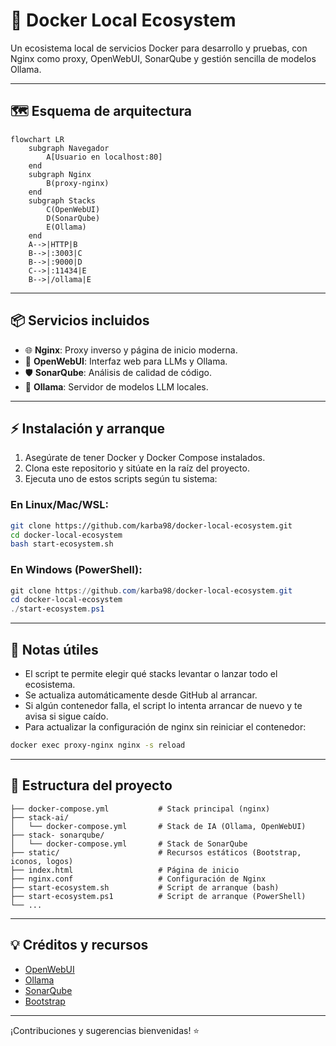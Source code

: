 # 🚀 Docker Local Ecosystem

Un ecosistema local de servicios Docker para desarrollo y pruebas, con Nginx como proxy, OpenWebUI, SonarQube y gestión sencilla de modelos Ollama.

---

## 🗺️ Esquema de arquitectura

```mermaid
flowchart LR
    subgraph Navegador
        A[Usuario en localhost:80]
    end
    subgraph Nginx
        B(proxy-nginx)
    end
    subgraph Stacks
        C(OpenWebUI)
        D(SonarQube)
        E(Ollama)
    end
    A-->|HTTP|B
    B-->|:3003|C
    B-->|:9000|D
    C-->|:11434|E
    B-->|/ollama|E
```

---

## 📦 Servicios incluidos

- 🌐 **Nginx**: Proxy inverso y página de inicio moderna.
- 🤖 **OpenWebUI**: Interfaz web para LLMs y Ollama.
- 🛡️ **SonarQube**: Análisis de calidad de código.
- 🦙 **Ollama**: Servidor de modelos LLM locales.

---

## ⚡ Instalación y arranque

1. Asegúrate de tener Docker y Docker Compose instalados.
2. Clona este repositorio y sitúate en la raíz del proyecto.
3. Ejecuta uno de estos scripts según tu sistema:

### En Linux/Mac/WSL:
```bash
git clone https://github.com/karba98/docker-local-ecosystem.git
cd docker-local-ecosystem
bash start-ecosystem.sh
```

### En Windows (PowerShell):
```powershell
git clone https://github.com/karba98/docker-local-ecosystem.git
cd docker-local-ecosystem
./start-ecosystem.ps1
```

---

## 📝 Notas útiles

- El script te permite elegir qué stacks levantar o lanzar todo el ecosistema.
- Se actualiza automáticamente desde GitHub al arrancar.
- Si algún contenedor falla, el script lo intenta arrancar de nuevo y te avisa si sigue caído.
- Para actualizar la configuración de nginx sin reiniciar el contenedor:

```bash
docker exec proxy-nginx nginx -s reload
```

---

## 📂 Estructura del proyecto

```text
├── docker-compose.yml           # Stack principal (nginx)
├── stack-ai/
│   └── docker-compose.yml       # Stack de IA (Ollama, OpenWebUI)
├── stack- sonarqube/
│   └── docker-compose.yml       # Stack de SonarQube
├── static/                      # Recursos estáticos (Bootstrap, iconos, logos)
├── index.html                   # Página de inicio
├── nginx.conf                   # Configuración de Nginx
├── start-ecosystem.sh           # Script de arranque (bash)
├── start-ecosystem.ps1          # Script de arranque (PowerShell)
└── ...
```

---

## 💡 Créditos y recursos

- [OpenWebUI](https://github.com/open-webui/open-webui)
- [Ollama](https://github.com/jmorganca/ollama)
- [SonarQube](https://www.sonarqube.org/)
- [Bootstrap](https://getbootstrap.com/)

---

¡Contribuciones y sugerencias bienvenidas! ⭐